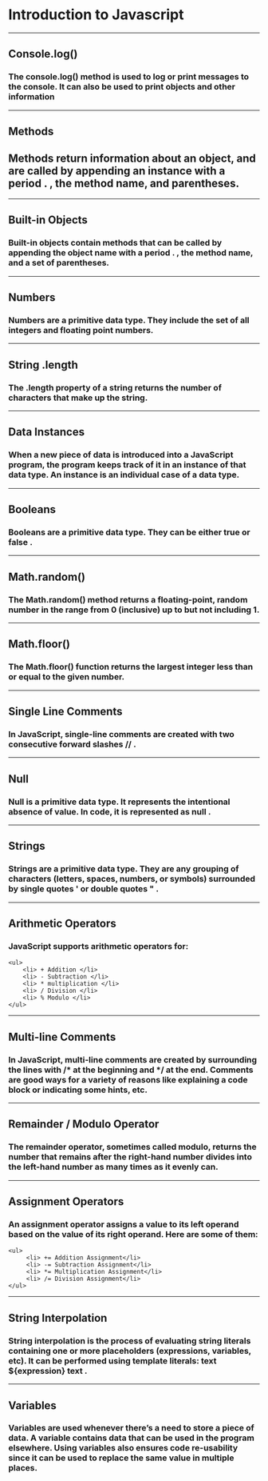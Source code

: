 # Introduction to Javascript

---

## Console.log()

### The console.log() method is used to log or print messages to the console. It can also be used to print objects and other information

---

## Methods

## Methods return information about an object, and are called by appending an instance with a period . , the method name, and parentheses.

---

## Built-in Objects

### Built-in objects contain methods that can be called by appending the object name with a period . , the method name, and a set of parentheses.

---

## Numbers

### Numbers are a primitive data type. They include the set of all integers and floating point numbers.

---

## String .length

### The .length property of a string returns the number of characters that make up the string.

---

## Data Instances

### When a new piece of data is introduced into a JavaScript program, the program keeps track of it in an instance of that data type. An instance is an individual case of a data type.

---

## Booleans

### Booleans are a primitive data type. They can be either true or false .

---

## Math.random()

### The Math.random() method returns a floating-point, random number in the range from 0 (inclusive) up to but not including 1.

---

## Math.floor()

### The Math.floor() function returns the largest integer less than or equal to the given number.

---

## Single Line Comments

### In JavaScript, single-line comments are created with two consecutive forward slashes // .

---

## Null

### Null is a primitive data type. It represents the intentional absence of value. In code, it is represented as null .

---

## Strings

### Strings are a primitive data type. They are any grouping of characters (letters, spaces, numbers, or symbols) surrounded by single quotes ' or double quotes " .

---

## Arithmetic Operators
 
### JavaScript supports arithmetic operators for:

    <ul>
        <li> + Addition </li> 
        <li> - Subtraction </li>
        <li> * multiplication </li>
        <li> / Division </li>
        <li> % Modulo </li>
    </ul>

---

## Multi-line Comments

### In JavaScript, multi-line comments are created by surrounding the lines with /* at the beginning and */ at the end. Comments are good ways for a variety of reasons like explaining a code block or indicating some hints, etc.

--- 

## Remainder / Modulo Operator

### The remainder operator, sometimes called modulo, returns the number that remains after the right-hand number divides into the left-hand number as many times as it evenly can.

---

## Assignment Operators

### An assignment operator assigns a value to its left operand based on the value of its right operand. Here are some of them:

    <ul>
         <li> += Addition Assignment</li>
         <li> -= Subtraction Assignment</li>
         <li> *= Multiplication Assignment</li>
         <li> /= Division Assignment</li>
    </ul>

--- 

## String Interpolation

### String interpolation is the process of evaluating string literals containing one or more placeholders (expressions, variables, etc). It can be performed using template literals: text ${expression} text .

---

## Variables

### Variables are used whenever there’s a need to store a piece of data. A variable contains data that can be used in the program elsewhere. Using variables also ensures code re-usability since it can be used to replace the same value in multiple places.





